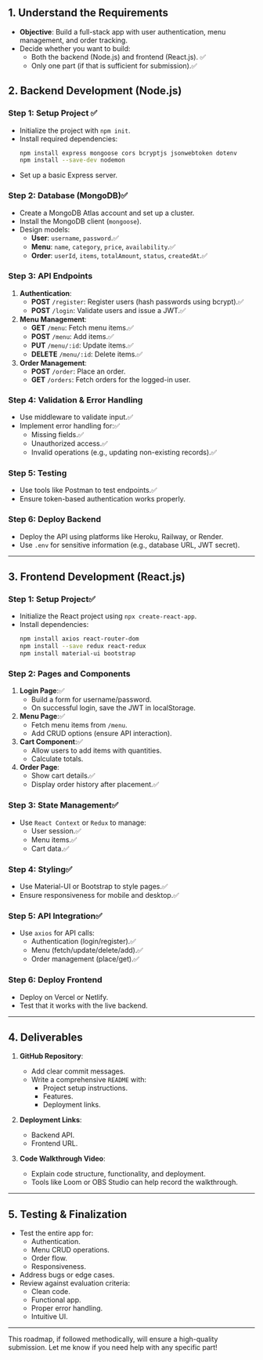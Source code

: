 ## 1. **Understand the Requirements** 
- **Objective**: Build a full-stack app with user authentication, menu management, and order tracking.
- Decide whether you want to build:
  - Both the backend (Node.js) and frontend (React.js). ✅
  - Only one part (if that is sufficient for submission).✅

## 2. **Backend Development (Node.js)**

### Step 1: **Setup Project**   ✅
- Initialize the project with `npm init`.
- Install required dependencies:
  ```bash
  npm install express mongoose cors bcryptjs jsonwebtoken dotenv
  npm install --save-dev nodemon
  ```
- Set up a basic Express server.

### Step 2: **Database (MongoDB)**✅
- Create a MongoDB Atlas account and set up a cluster.
- Install the MongoDB client (`mongoose`).
- Design models:
  - **User**: `username`, `password`.✅
  - **Menu**: `name`, `category`, `price`, `availability`.✅
  - **Order**: `userId`, `items`, `totalAmount`, `status`, `createdAt`.✅

### Step 3: **API Endpoints**
1. **Authentication**:
   - **POST** `/register`: Register users (hash passwords using bcrypt).✅
   - **POST** `/login`: Validate users and issue a JWT.✅
2. **Menu Management**:
   - **GET** `/menu`: Fetch menu items.✅
   - **POST** `/menu`: Add items.✅
   - **PUT** `/menu/:id`: Update items.✅
   - **DELETE** `/menu/:id`: Delete items.✅
3. **Order Management**:
   - **POST** `/order`: Place an order.
   - **GET** `/orders`: Fetch orders for the logged-in user.

### Step 4: **Validation & Error Handling**
- Use middleware to validate input.✅
- Implement error handling for:✅
  - Missing fields.✅
  - Unauthorized access.✅
  - Invalid operations (e.g., updating non-existing records).✅

### Step 5: **Testing**
- Use tools like Postman to test endpoints.✅
- Ensure token-based authentication works properly.

### Step 6: **Deploy Backend**
- Deploy the API using platforms like Heroku, Railway, or Render.
- Use `.env` for sensitive information (e.g., database URL, JWT secret).

---

## 3. **Frontend Development (React.js)**

### Step 1: **Setup Project**✅
- Initialize the React project using `npx create-react-app`.
- Install dependencies:
  ```bash
  npm install axios react-router-dom
  npm install --save redux react-redux
  npm install material-ui bootstrap
  ```

### Step 2: **Pages and Components**
1. **Login Page**:✅
   - Build a form for username/password.
   - On successful login, save the JWT in localStorage.
2. **Menu Page**:✅
   - Fetch menu items from `/menu`.
   - Add CRUD options (ensure API interaction).
3. **Cart Component**:✅
   - Allow users to add items with quantities.
   - Calculate totals.
4. **Order Page**:
   - Show cart details.✅
   - Display order history after placement.✅

### Step 3: **State Management**✅
- Use `React Context` or `Redux` to manage:
  - User session.✅
  - Menu items.✅
  - Cart data.✅

### Step 4: **Styling**✅
- Use Material-UI or Bootstrap to style pages.✅
- Ensure responsiveness for mobile and desktop.✅

### Step 5: **API Integration**✅
- Use `axios` for API calls:
  - Authentication (login/register).✅
  - Menu (fetch/update/delete/add).✅
  - Order management (place/get).✅

### Step 6: **Deploy Frontend**
- Deploy on Vercel or Netlify.
- Test that it works with the live backend.

---

## 4. **Deliverables**
1. **GitHub Repository**:
   - Add clear commit messages.
   - Write a comprehensive `README` with:
     - Project setup instructions.
     - Features.
     - Deployment links.

2. **Deployment Links**:
   - Backend API.
   - Frontend URL.

3. **Code Walkthrough Video**:
   - Explain code structure, functionality, and deployment.
   - Tools like Loom or OBS Studio can help record the walkthrough.

---

## 5. **Testing & Finalization**
- Test the entire app for:
  - Authentication.
  - Menu CRUD operations.
  - Order flow.
  - Responsiveness.
- Address bugs or edge cases.
- Review against evaluation criteria:
  - Clean code.
  - Functional app.
  - Proper error handling.
  - Intuitive UI.

--- 

This roadmap, if followed methodically, will ensure a high-quality submission. Let me know if you need help with any specific part!